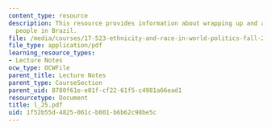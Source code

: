 ```yaml
---
content_type: resource
description: This resource provides information about wrapping up and article on indigenous
  people in Brazil.
file: /media/courses/17-523-ethnicity-and-race-in-world-politics-fall-2005/1f52b55d4825061cb001b6b62c98be5c_l_25.pdf
file_type: application/pdf
learning_resource_types:
- Lecture Notes
ocw_type: OCWFile
parent_title: Lecture Notes
parent_type: CourseSection
parent_uid: 8780f61e-e01f-cf22-61f5-c4981a66ead1
resourcetype: Document
title: l_25.pdf
uid: 1f52b55d-4825-061c-b001-b6b62c98be5c
---
```

